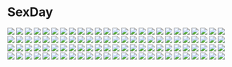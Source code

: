 # SexDay
![](https://konachan.com/image/604bace99293e3443e1081bd18bff1ba/Konachan.com%20-%20160700%20aqua_eyes%20blonde_hair%20breasts%20cleavage%20eyepatch%20gun%20haganef%20hat%20navel%20original%20water%20weapon.jpg)
![](https://konachan.com/jpeg/6d997762d1f8e0ce55aa3550f2c94674/Konachan.com%20-%20170135%20animal_ears%20food%20gray_hair%20ishikkoro%20mousegirl%20nazrin%20nude%20red_eyes%20sketch%20tail%20touhou.jpg)
![](https://konachan.com/image/5167e83d851bad378d4577b3b751f534/Konachan.com%20-%20256528%20blush%20breasts%20censored%20cum%20dress%20gloves%20headband%20long_hair%20nipples%20orange_eyes%20original%20penis%20pussy%20ribbons%20sex%20spread_legs%20tears%20thighhighs%20wet.jpg)
![](https://konachan.com/image/544630001cc49c84cc98df33b81e013e/Konachan.com%20-%20262940%20daimaou_ruaeru%20remilia_scarlet%20touhou.jpg)
![](https://konachan.com/jpeg/de2def724eda70e61edcc1fedec21900/Konachan.com%20-%20293868%20animal_ears%20blush%20breasts%20foxgirl%20game_cg%20hinata_nao%20moonstone_cherry%20navel%20night%20nipples%20nude%20pink_hair%20purple_eyes%20stars%20tail%20water%20wink.jpg)
![](https://konachan.com/image/cf595cb94f19773a2dcb78a2fd7491f8/Konachan.com%20-%2060561%20aqua_eyes%20dark_skin%20dress%20drink%20food%20glasses%20green_eyes%20hat%20horns%20long_hair%20mask%20original%20ponytail%20red_eyes%20red_hair%20ribbons%20sarashi%20underwear.jpg)
![](https://konachan.com/image/118823524ce33724901eb4823c3810db/Konachan.com%20-%20236592%20aqua_eyes%20breasts%20censored%20cum%20fellatio%20highschool_dxd%20long_hair%20navel%20nipples%20nude%20paizuri%20penis%20pubic_hair%20pussy%20red_hair%20rias_gremory%20sex.jpg)
![](https://konachan.com/image/9e1ee801fa28c61a1bf34958d93cddd9/Konachan.com%20-%2052145%20ass%20bleach%20soifon%20white.jpg)
![](https://konachan.com/jpeg/3cc90b82d252a3c4c5e1fb3f40c949df/Konachan.com%20-%20139310%20anmi%20anmira_natsuki%20food%20group%20itou_mimi%20kitashima_saaya%20male%20midou_souta%20pool%20school_swimsuit%20swimsuit%20tagme%20trap%20twintails.jpg)
![](https://konachan.com/image/b61741addb9440df25601828102b1cb3/Konachan.com%20-%2019427%20bicolored_eyes%20kagurazaka_asuna%20mahou_sensei_negima%20negi_springfield.jpg)
![](https://konachan.com/jpeg/796827602c72ed70a65994b02c2240bd/Konachan.com%20-%20122065%20beach%20bikini%20eyepatch%20konohana_lucia%20long_hair%20nakatsu_shizuru%20ootori_chihaya%20rewrite%20swimsuit%20yukie.jpg)
![](https://konachan.com/image/c43045d423bb280927b7639648b5551f/Konachan.com%20-%20187747%201000-chan%20animal_ears%20blue_hair%20blush%20bow%20cosplay%20dress%20kanora%20lolita_fashion%20oizumi%20purple_eyes%20short_hair%20tail.jpg)
![](https://konachan.com/image/d013be68d72ae15901587dc84948e475/Konachan.com%20-%20188085%20ass%20black_hair%20blue_eyes%20breasts%20cleavage%20hujimogeo%20original%20thighhighs%20underboob%20zoom_layer.jpg)
![](https://konachan.com/image/bda4c3ad6573c9c227f18c9298811db4/Konachan.com%20-%2011758%20blush%20glasses%20itou_noiji%20komorebi_ni_yureru_tamashii_no_koe.jpg)
![](https://konachan.com/image/c4ade69d12eef1731c4263d48d5e12b9/Konachan.com%20-%2090839%20all_male%20blonde_hair%20blue_eyes%20boots%20gomano_rio%20gun%20headphones%20kagamine_len%20len_append%20male%20short_hair%20vocaloid%20weapon%20wings.jpg)
![](https://konachan.com/jpeg/8201d67170cc58fb1e721fa4348512c5/Konachan.com%20-%2014878%20akira.jpg)
![](https://konachan.com/image/e7615f5252755fc758e50771b7a15618/Konachan.com%20-%20262634%20azuma_lim%20azuma_lim_channel%20brown_eyes%20hoodie%20kurofude_anastasia%20long_hair%20panties%20skirt%20spread_legs%20thighhighs%20underwear%20white_hair.jpg)
![](https://konachan.com/image/51943b16b60b0617a0369e545a436aba/Konachan.com%20-%2010230%20clannad%20fujibayashi_kyou%20furukawa_nagisa%20ibuki_fuuko%20ikeda_kazumi%20petals%20school_uniform%20thighhighs.jpg)
![](https://konachan.com/image/527f9a89b03487bc3b8b51d50927b9ca/Konachan.com%20-%20194960%20aqua_hair%20black_hair%20blush%20bra%20breasts%20green_eyes%20kick%20kyodairobo%20loli%20long_hair%20male%20nipples%20panties%20short_hair%20thighhighs%20topless%20underwear.jpg)
![](https://konachan.com/jpeg/d2e844516d6a5e764e1d30e675939a6d/Konachan.com%20-%20255884%20blonde_hair%20blush%20bow%20dress%20gabriel_dropout%20green_eyes%20kyuukon_%28qkonsan%29%20scarf%20school_uniform%20short_hair%20tapris_sugarbell_chisaki%20water.jpg)
![](https://konachan.com/image/91f5d5682d9f54b1681da4367bb03bda/Konachan.com%20-%20273296%20aqua_eyes%20bikini_top%20bisonbison%20book%20boots%20breasts%20brown_hair%20cleavage%20headband%20long_hair%20skirt%20twintails%20zhanchang_shuangmawei.jpg)
![](https://konachan.com/image/0c57c9c1f3df4299a57e82d1ba84b382/Konachan.com%20-%20197478%20animal%20bird%20brown_hair%20clouble%20clouds%20green_eyes%20long_hair%20mermaid%20navel%20nude%20original%20sideboob%20sky%20sunset%20water.jpg)
![](https://konachan.com/jpeg/82a763fb9c5110543ec7647145fb9f0b/Konachan.com%20-%2022456%20mahou_shoujo_lyrical_nanoha%20megami%20scan.jpg)
![](https://konachan.com/image/706bba7568b49adecbdb5e874c592907/Konachan.com%20-%20219563%20animal%20bird%20chai_%28artist%29%20food%20fruit%20original.jpg)
![](https://konachan.com/jpeg/a6bd3953e340d94388ce198fd4bdddc7/Konachan.com%20-%20288355%20brown_hair%20glasses%20gun%20hiroki_ree%20koizumi_hanayo%20love_live%21_school_idol_project%20purple_eyes%20school_uniform%20short_hair%20weapon.jpg)
![](https://konachan.com/image/d102c99566f1275c3327cc15b1062b42/Konachan.com%20-%2062867%20blush%20bra%20komori_kei%20long_hair%20open_shirt%20panties%20princess_lover%20ribbons%20seika_houjouin%20skirt%20thighhighs%20tie%20underwear.jpg)
![](https://konachan.com/image/4b5e1d145657362102b6fe9e7d2478ea/Konachan.com%20-%20167853%20animal%20barefoot%20black_eyes%20blue_hair%20den_%28itokiitoki5022%29%20fan%20fish%20japanese_clothes%20jpeg_artifacts%20long_hair%20male%20mirror%20original%20short_hair.jpg)
![](https://konachan.com/image/32f7dff80e2e04a3d823fca6a7566792/Konachan.com%20-%2026632%20ball%20baseball%20hiiragi_kagami%20hiiragi_tsukasa%20iwasaki_minami%20izumi_konata%20lucky_star%20patricia_martin%20soccer%20sport%20takara_miyuki%20volleyball.jpg)
![](https://konachan.com/image/eff80f1edb965df9c2ee13a2c1ee2957/Konachan.com%20-%20183612%20mahou_shoujo_madoka_magica%20miki_sayaka%20swd3e2%20sword%20weapon.jpg)
![](https://konachan.com/jpeg/bffff75fedcb6409d5f0abd3ffcfad30/Konachan.com%20-%20262889%20goroku%20original%20signed.jpg)
![](https://konachan.com/image/2a27011cdfc2d361d2230ad81159df56/Konachan.com%20-%2080262%20hazuki_rui%20mizuhashi_parsee%20pointed_ears%20touhou.jpg)
![](https://konachan.com/image/113fc1379836c4d862d3fd8785bb7a5d/Konachan.com%20-%20280995%20bikini%20black_hair%20brown_eyes%20brown_hair%20clouds%20flat_chest%20gun%20loli%20long_hair%20navel%20original%20ponytail%20signed%20sky%20sody%20swim_ring%20swimsuit%20weapon.jpg)
![](https://konachan.com/image/4557646b057972dbd60b0eb41bc7ab4e/Konachan.com%20-%20291663%20building%20city%20hat%20hoodie%20kneehighs%20long_hair%20majiang%20navel%20pink_eyes%20pink_hair%20shorts.jpg)
![](https://konachan.com/jpeg/834d3c91d69866803f265df89dbd510d/Konachan.com%20-%20235098%20anthropomorphism%20aqua_eyes%20aqua_hair%20blush%20bubbles%20hamalu%20kantai_collection%20long_hair%20school_uniform%20skirt%20thighhighs%20underwater%20water.jpg)
![](https://konachan.com/image/b73078505ddcc3b8ceb40211d17cbf51/Konachan.com%20-%20144184%20blue_eyes%20blue_hair%20blush%20bow%20cirno%20do_%284-rt%29%20dress%20fairy%20fang%20ribbons%20short_hair%20touhou%20wings.jpg)
![](https://konachan.com/image/d43c461d27acf552b7c0fd75198bc436/Konachan.com%20-%20157833%20blue_eyes%20blue_hair%20hatsune_miku%20microphone%20orio_%28oriririri%29%20vocaloid.jpg)
![](https://konachan.com/image/90d9373b1de826871a9a4f71d067f04e/Konachan.com%20-%20243378%20black_hair%20kneehighs%20long_hair%20mclelun%20original%20school_uniform%20skirt%20watermark%20yellow_eyes.jpg)
![](https://konachan.com/image/f25ead9bd463f27d466a9bd21f2894f8/Konachan.com%20-%20241244%20animal%20aqua_eyes%20ass%20bodysuit%20boots%20breasts%20cat%20erotibot%20gloves%20long_hair%20mask%20persona%20persona_5%20pussy%20red%20thighhighs%20twintails%20watermark%20weapon.jpg)
![](https://konachan.com/jpeg/1f2cd2e489ac57ef9f277703f8bac3fe/Konachan.com%20-%20195931%20blonde_hair%20blush%20breasts%20cleavage%20elbow_gloves%20flowers%20gloves%20long_hair%20mvv%20original%20petals%20purple_eyes%20rose%20scythe%20thighhighs%20weapon%20white.jpg)
![](https://konachan.com/image/eb1e7563ef0a5d2263908ca49e4befae/Konachan.com%20-%20269026%20animal_ears%20ass%20brown_hair%20close%20doggirl%20original%20panties%20school_uniform%20short_hair%20skirt%20tachimi_%28basue%29%20tail%20underwear%20upskirt.jpg)
![](https://konachan.com/jpeg/5a4e5d3b534b45cbce18ffcccc212470/Konachan.com%20-%20275012%202girls%20aqua_eyes%20ass%20bed%20bow%20bra%20breasts%20choker%20cleavage%20garter%20gloves%20gray_hair%20headband%20hidebou%20long_hair%20navel%20panties%20ribbons%20waifu2x%20wristwear.jpg)
![](https://konachan.com/image/3c93d9aa1b924b7e11719ead699e2c70/Konachan.com%20-%2040717%20busou_shinki%20mechagirl.jpg)
![](https://konachan.com/image/011ee47a8716a01f7b68772c64d30d25/Konachan.com%20-%20156066%20air%20blonde_hair%20blue_eyes%20blush%20bow%20clouds%20dress%20feathers%20kamio_misuzu%20okome_%28minagisama%29%20ponytail%20sky.jpg)
![](https://konachan.com/image/0f6243fe5a9b248d965bd96787645edd/Konachan.com%20-%20211549%20anthropomorphism%20cake%20crossover%20food%20group%20izumi_shinichi%20kanmiya_shinobu%20kirisaki_chitoge%20kiseijuu%20male%20miyamori_aoi%20nisekoi%20school_uniform%20shirobako.jpg)
![](https://konachan.com/jpeg/26348b0818fb835247748f614031183b/Konachan.com%20-%20116510%20black_hair%20blue_eyes%20breasts%20censored%20game_cg%20kamishiro_honoka%20love_2_quad%20marmalade%20naruse_hirofumi%20nipples%20nude%20ribbons%20sex%20toudou_wataru%20wet.jpg)
![](https://konachan.com/image/225d5dd84efb05492b12233032b649d3/Konachan.com%20-%20172642%20ariverkao%20black_hair%20gun%20long_hair%20original%20red_hair%20short_hair%20twintails%20watermark%20weapon.jpg)
![](https://konachan.com/jpeg/f38de3fe51e91c1d1639d9a922adb5a8/Konachan.com%20-%20169307%20black_hair%20blush%20drink%20erect_nipples%20loli%20navel%20panties%20panty_pull%20sasaki_nako%20short_hair%20sleeping%20third-party_edit%20underwear%20uran%20wet.jpg)
![](https://konachan.com/jpeg/17759086b12b1437473052dd9ae1392a/Konachan.com%20-%20173735%20anthropomorphism%20ass%20blush%20ere_%282516325%29%20i-58_%28kancolle%29%20kantai_collection%20orange_hair%20pink_eyes%20school_swimsuit%20school_uniform%20short_hair%20swimsuit.jpg)
![](https://konachan.com/image/0f23ee950bdee364b68554a19ecf0848/Konachan.com%20-%2042341%20konpaku_youmu%20loli%20myon%20nopan%20shirt_lift%20touhou.jpg)
![](https://konachan.com/jpeg/fc34397d0bede1e1935bd8e2aea966a5/Konachan.com%20-%20270507%20aqua_eyes%20black_hair%20book%20breasts%20brown_eyes%20cake%20cleavage%20dress%20drink%20flowers%20food%20glasses%20headband%20long_hair%20petals%20phone%20short_hair%20swordsouls.jpg)
![](https://konachan.com/image/c1103d6daa7afeed28e604c7a8acb659/Konachan.com%20-%20285452%20aqua_eyes%20ass%20blush%20breasts%20camera%20cleavage%20gloves%20kick%20long_hair%20male%20original%20panties%20phone%20pink_hair%20thighhighs%20underwear%20upskirt%20v-mag.jpg)
![](https://konachan.com/jpeg/deb1622bb9ce2146dc496971a98a763a/Konachan.com%20-%20241808%20ckst%20hat%20long_hair%20love_live%21_school_idol_project%20love_live%21_sunshine%21%21%20nurse%20orange_eyes%20red_hair%20sakurauchi_riko%20white.jpg)
![](https://konachan.com/image/f9a34387bac6937d804d0ab3c661ce14/Konachan.com%20-%2047269%20blue_eyes%20flowers%20nanao_naru%20pink_hair%20skirt%20thighhighs.jpg)
![](https://konachan.com/jpeg/867fb817bf3fe60d613c62efa8fdad07/Konachan.com%20-%20295336%20anus%20aqua_eyes%20ass%20blush%20bow%20breasts%20brown_hair%20hat%20long_hair%20neocoill%20nipples%20penis%20pokemon%20pussy%20sex%20twintails%20uncensored%20waifu2x%20watermark.jpg)
![](https://konachan.com/jpeg/65a75430820b99fa8b9cff9f36bf1b08/Konachan.com%20-%20143398%20armor%20black_hair%20blue_eyes%20homura_%28senran_kagura%29%20katana%20long_hair%20ponytail%20school_uniform%20senran_kagura%20skirt%20sword%20watermark%20weapon%20yaegashi_nan.jpg)
![](https://konachan.com/jpeg/a308e7dfdabb0d74607922ff4c1c2067/Konachan.com%20-%2069592%20breasts%20cleavage%20game_cg%20hachikazuki_chizuru%20harukazedori_ni_tomarigi_wo_2nd_story%20japanese_clothes%20miko%20skyfish.jpg)
![](https://konachan.com/image/5499fc66c1b1c9d2c59610dc449ccd76/Konachan.com%20-%2076188%20amami_haruka%20christmas%20hoshii_miki%20idolmaster%20kikuchi_makoto%20kisaragi_chihaya%20takatsuki_yayoi.jpg)
![](https://konachan.com/image/e6c7b92ec02c05f39dbd96c955532049/Konachan.com%20-%20295760%202girls%20black_hair%20blush%20brown_hair%20choker%20dress%20green_eyes%20hat%20mary_%28pokemon%29%20morpeko%20pokemon%20short_hair%20twintails%20yellow_eyes%20yuuri_%28pokemon%29.jpg)
![](https://konachan.com/image/be7cfd6f531b74fdff4389df78c74884/Konachan.com%20-%2052526%20gumi%20vocaloid.jpg)
![](https://konachan.com/image/874e621abd8c688847d6e81fc5346bef/Konachan.com%20-%20105955%20clouds%20dress%20kagamine_rin%20nobusnow%20sky%20summer_dress%20vocaloid.jpg)
![](https://konachan.com/image/1a53541e6781565b3035748d7d8ff459/Konachan.com%20-%20232402%20ass%20beach%20bikini%20blush%20breasts%20cat_smile%20clouds%20game_cg%20navel%20nipples%20panty_pull%20pubic_hair%20pussy%20sayori%20sky%20smile%20swimsuit%20uncensored%20water.jpg)
![](https://konachan.com/jpeg/7bae662afcba75942e7ee03472e5a8e1/Konachan.com%20-%20186993%20ayase_hazuki%20blue_eyes%20breasts%20censored%20game_cg%20himeji_sara%20kamidere%20long_hair%20nipples%20penis%20pink_hair%20pussy_juice%20sex.jpg)
![](https://konachan.com/jpeg/a819e26be2908fe11cb8cb33e72619e7/Konachan.com%20-%20159327%20amane_neon%20apron%20blue_eyes%20censored%20erect_nipples%20game_cg%20guardian_place%20headband%20long_hair%20naked_apron%20pussy%20sideboob%20skyfish%20thighhighs.jpg)
![](https://konachan.com/image/66034e856fa282b1660f6f52acebcb93/Konachan.com%20-%20216911%20black_hair%20blue_eyes%20blue_hair%20boots%20brown_eyes%20brown_hair%20earmuffs%20glasses%20group%20hat%20long_hair%20male%20scarf%20short_hair%20skirt%20suit%20white%20wristwear.jpg)
![](https://konachan.com/image/7b608f9ea6f6b1cff6b32fe9cfd4c9a0/Konachan.com%20-%2078047%20bikini%20brown_eyes%20brown_hair%20swimsuit%20water%20wet.jpg)
![](https://konachan.com/jpeg/b046a6758876b2020841cc7b780c30d8/Konachan.com%20-%20222431%20moon%20nanomortis%20orange_eyes%20original%20polychromatic%20tears%20white_hair.jpg)
![](https://konachan.com/image/564256fabb365f24a2a5346079f3f792/Konachan.com%20-%20102967%20blonde_hair%20dress%20gun%20mahou_shoujo_madoka_magica%20s040784%20thighhighs%20tomoe_mami%20weapon.jpg)
![](https://konachan.com/image/797337e3300b9e3f64a46f7dd1ca5642/Konachan.com%20-%2039307%20christmas%20ef%20hayama_mizuki%20minori%20shindou_kei.jpg)
![](https://konachan.com/image/33ff078427752c9adf5ded9572064e77/Konachan.com%20-%2081160%20amami_haruka%20bike_shorts%20futami_ami%20garter_belt%20hagiwara_yukiho%20idolmaster%20no_bra%20shorts%20thighhighs.jpg)
![](https://konachan.com/image/0e59e7da6d59555b4b271d748cc472d2/Konachan.com%20-%2070049%20hatsune_miku%20twintails%20vocaloid%20white.jpg)
![](https://konachan.com/jpeg/f429251a17118aa46d91bd7e3e92ec70/Konachan.com%20-%20172242%20black_hair%20breasts%20clockup%20crow_lytis%20long_hair%20mako_hunter%20munashi_mujou%20nipples%20pussy_juice%20red_eyes%20scan.jpg)
![](https://konachan.com/image/e707db1e3c8037351fff4fdc6f1f341a/Konachan.com%20-%2089966%20blonde_hair%20bow%20corset%20elbow_gloves%20garter_belt%20gloves%20hat%20panties%20purple_eyes%20ribbons%20stockings%20touhou%20underwear%20yakumo_yukari.jpg)
![](https://konachan.com/jpeg/cf4bbccd6a0e75542ebc9d7c1b820b0c/Konachan.com%20-%20252373%20blonde_hair%20blue_eyes%20braids%20breasts%20fate_grand_order%20fate_%28series%29%20iwasi-r%20jeanne_d%27arc_%28fate%29%20long_hair%20no_bra%20ponytail%20tattoo%20topless.jpg)
![](https://konachan.com/image/126b44fd8c45a5baa26e163130db0f34/Konachan.com%20-%2075544%20animal_ears%20awl%20bed%20bicolored_eyes%20breasts%20brown_hair%20catgirl%20cleavage%20maid%20original.jpg)
![](https://konachan.com/image/693ab5a2ed0c0180feade83fb70efffd/Konachan.com%20-%2072877%202girls%20animal_ears%20blonde_hair%20blue_eyes%20bunnygirl%20crossover%20gloves%20hortense%20long_hair%20red_eyes%20sound_horizon%20tattoo%20thighhighs%20twins%20violette%20yeruen.jpg)
![](https://konachan.com/image/1021bf597df5ed5194a45496fbd4e6c2/Konachan.com%20-%20211904%202girls%20armor%20blonde_hair%20breasts%20cleavage%20dress%20fate_%28series%29%20headdress%20red%20saber%20saber_alter%20short_hair%20sword%20thighhighs%20weapon%20yellow_eyes.jpg)
![](https://konachan.com/jpeg/ac57a6dd44694009d59955fe6f3ff8dc/Konachan.com%20-%2072096%20blonde_hair%20blue_eyes%20book%20doll%20dress%20forest%20gray_hair%20izayoi_sakuya%20knife%20long_hair%20mage%20maid%20ribbons%20shanghai_doll%20short_hair%20sky%20touhou%20tree%20weapon.jpg)
![](https://konachan.com/image/7e2a66c5d69c6fc66918d2a03e45b37f/Konachan.com%20-%2068418%20butterfly%20cage%20earth%20planet%20ryuuri_susuki.jpg)
![](https://konachan.com/image/7f6013e65aee6a9e1150f9e305e933be/Konachan.com%20-%20264496%20brown_hair%20close%20flowers%20kazuharu_kina%20long_hair%20original%20school_uniform%20signed.jpg)
![](https://konachan.com/image/d740bed2f43741db3d52f22b26a2b19b/Konachan.com%20-%20159306%20alphonse%20blonde_hair%20blue_eyes%20blue_hair%20dress%20green_hair%20group%20gumi%20kagamine_rin%20kaito%20long_hair%20male%20mask%20short_hair%20twintails%20vocaloid%20watermark.jpg)
![](https://konachan.com/image/457e9ddf186ceb21eaecb552c19bab48/Konachan.com%20-%20153823%20achikoaco%20animal_ears%20blue_eyes%20breasts%20bunnygirl%20cleavage%20long_hair%20megurine_luka%20pantyhose%20pink_hair%20vocaloid.jpg)
![](https://konachan.com/image/c5a31ae213ab6d4a7a793dc28a95e1cf/Konachan.com%20-%2044062%20abhar%20deep_blue_sky_%26_pure_white_wings%20koga_sayoko%20misaki_kurehito.jpg)
![](https://konachan.com/image/158d37bfafc8ddd39e478ecb3ebfd08f/Konachan.com%20-%20293153%202girls%20apron%20aqua_eyes%20blue_hair%20blush%20bow%20breasts%20clouds%20gloves%20headdress%20lactation%20long_hair%20nipples%20original%20purple_eyes%20red_hair%20short_hair%20water.jpg)
![](https://konachan.com/image/7e8cae3397aea42c26959cd8ad6b87ff/Konachan.com%20-%2023581%20black_lagoon%20gun%20hiroe_rei%20revy%20smoking%20weapon.jpg)
![](https://konachan.com/jpeg/8cbf2546bf17650f5df61018d69f894a/Konachan.com%20-%2096474%20blush%20breasts%20cleavage%20halo%20kanzaki_kaori%20long_hair%20maid%20pink_eyes%20ponytail%20purple_hair%20to_aru_majutsu_no_index%20transparent%20vector%20watermark.jpg)
![](https://konachan.com/jpeg/83c34de8ba8551ed3c2b801c764d3c54/Konachan.com%20-%20224844%20bikini%20blush%20brown_hair%20green_eyes%20hiyajou_maho%20long_hair%20navel%20piza_rokumai%20steins%3Bgate%20steins%3Bgate_zero%20swimsuit.jpg)
![](https://konachan.com/image/1fb0ceef9e2af27eb59139af408994fe/Konachan.com%20-%20111266%20animal_ears%20brown_hair%20horo%20ookami_to_koushinryou%20wink.jpg)
![](https://konachan.com/image/0c53cd99373d5066b0ef9806ae059b08/Konachan.com%20-%2042591%20beatrice%20butterfly%20umineko_no_naku_koro_ni.jpg)
![](https://konachan.com/image/aecf0f4bca2c8decac7151760773cc11/Konachan.com%20-%20230071%20choker%20dress%20flowers%20gloves%20headdress%20hoshizora_rin%20marshall_%28wahooo%29%20microphone%20orange_hair%20short_hair%20signed%20thighhighs%20yellow_eyes.jpg)
![](https://konachan.com/jpeg/de5a7e9643ef54c4608b41270d2b9a6f/Konachan.com%20-%20196809%20bed%20blue_eyes%20bra%20breasts%20game_cg%20komori_kei%20long_hair%20navel%20nipples%20open_shirt%20pubic_hair%20pussy%20ricotta%20spread_legs%20uncensored%20underwear%20wet.jpg)
![](https://konachan.com/image/395b0b3a597cff5f3f55a31d9d052908/Konachan.com%20-%20156194%20butterfly%20pink_hair%20red_eyes%20saigyouji_yuyuko%20shionty%20touhou%20tree.jpg)
![](https://konachan.com/image/b13a9ca797fec993d6b91bc44b58b6a2/Konachan.com%20-%205363%20himemiya_chikane%20kannazuki_no_miko%20kurusugawa_himeko%20long_hair%20shoujo_ai.jpg)
![](https://konachan.com/image/fd58e114e1f394fb16258ce984deecd7/Konachan.com%20-%2066926%20black_eyes%20brown_hair%20green_tear%20katana%20long_hair%20original%20ponytail%20ribbons%20sword%20weapon.jpg)
![](https://konachan.com/jpeg/d7b4fc06418d8b803510a24483cc515d/Konachan.com%20-%20263443%20ass%20bed%20breasts%20censored%20dark_skin%20fate_grand_order%20fate_%28series%29%20hera_%28hara0742%29%20long_hair%20nude%20penis%20pink_eyes%20purple_hair%20pussy%20pussy_juice%20sex%20wet.jpg)
![](https://konachan.com/image/a6fd9e603ba494fa063e4d49d45fa50c/Konachan.com%20-%20123492%20bed%20blush%20flat_chest%20loli%20nipple_slip%20nipples%20no_bra%20panties%20short_hair%20striped_panties%20tagme_%28artist%29%20underwear.jpg)
![](https://konachan.com/image/7f2059fc1985eaef8c411d4df7b48406/Konachan.com%20-%20142038%20blush%20food%20green_eyes%20katana%20konpaku_youmu%20myon%20sasajqazwsx%20short_hair%20sword%20touhou%20weapon%20white_hair.jpg)
![](https://konachan.com/image/f89061299da40909c5be68ab9cf44a74/Konachan.com%20-%2010822%20brown_eyes%20brown_hair%20crossover%20headband%20school_uniform%20shakugan_no_shana%20shana%20suzumiya_haruhi%20suzumiya_haruhi_no_yuutsu%20sword%20weapon.jpg)
![](https://konachan.com/jpeg/254199e01ac60335aafd8ebc015a0ba9/Konachan.com%20-%20247135%20anthropomorphism%20arisiar%20computer%20erect_nipples%20g11_%28girls_frontline%29%20girls_frontline%20long_hair%20shorts%20signed%20wink.jpg)
![](https://konachan.com/image/2c386b781b44ca6ed4c1848fe55cdf47/Konachan.com%20-%20181943%20all_male%20brown_hair%20hat%20headdress%20instrument%20japanese_clothes%20kimono%20male%20mirin_wb%20short_hair.jpg)
![](https://konachan.com/image/263a815670fcefa5bdd76a43192d75cf/Konachan.com%20-%20248981%20aqua_eyes%20cape%20gray_hair%20hat%20long_hair%20original%20pixiv_fantasia%20sword%20weapon%20yuushouku.jpg)
